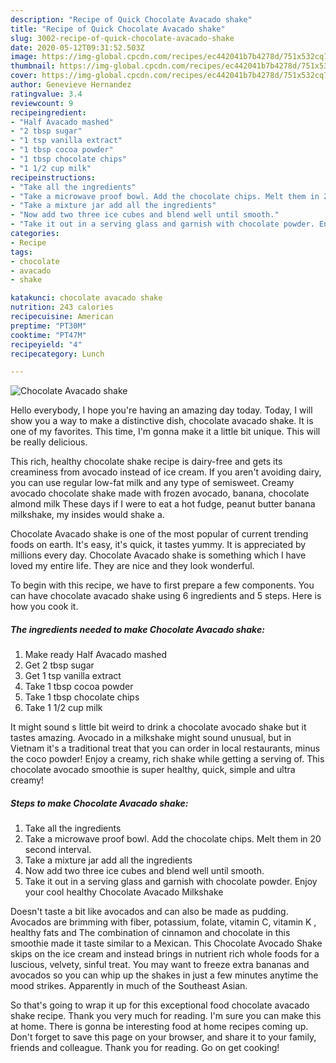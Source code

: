 ```yaml
---
description: "Recipe of Quick Chocolate Avacado shake"
title: "Recipe of Quick Chocolate Avacado shake"
slug: 3002-recipe-of-quick-chocolate-avacado-shake
date: 2020-05-12T09:31:52.503Z
image: https://img-global.cpcdn.com/recipes/ec442041b7b4278d/751x532cq70/chocolate-avacado-shake-recipe-main-photo.jpg
thumbnail: https://img-global.cpcdn.com/recipes/ec442041b7b4278d/751x532cq70/chocolate-avacado-shake-recipe-main-photo.jpg
cover: https://img-global.cpcdn.com/recipes/ec442041b7b4278d/751x532cq70/chocolate-avacado-shake-recipe-main-photo.jpg
author: Genevieve Hernandez
ratingvalue: 3.4
reviewcount: 9
recipeingredient:
- "Half Avacado mashed"
- "2 tbsp sugar"
- "1 tsp vanilla extract"
- "1 tbsp cocoa powder"
- "1 tbsp chocolate chips"
- "1 1/2 cup milk"
recipeinstructions:
- "Take all the ingredients"
- "Take a microwave proof bowl. Add the chocolate chips. Melt them in 20 second interval."
- "Take a mixture jar add all the ingredients"
- "Now add two three ice cubes and blend well until smooth."
- "Take it out in a serving glass and garnish with chocolate powder. Enjoy your cool healthy Chocolate Avacado Milkshake"
categories:
- Recipe
tags:
- chocolate
- avacado
- shake

katakunci: chocolate avacado shake 
nutrition: 243 calories
recipecuisine: American
preptime: "PT30M"
cooktime: "PT47M"
recipeyield: "4"
recipecategory: Lunch

---
```



![Chocolate Avacado shake](https://img-global.cpcdn.com/recipes/ec442041b7b4278d/751x532cq70/chocolate-avacado-shake-recipe-main-photo.jpg)

Hello everybody, I hope you're having an amazing day today. Today, I will show you a way to make a distinctive dish, chocolate avacado shake. It is one of my favorites. This time, I'm gonna make it a little bit unique. This will be really delicious.

This rich, healthy chocolate shake recipe is dairy-free and gets its creaminess from avocado instead of ice cream. If you aren&#39;t avoiding dairy, you can use regular low-fat milk and any type of semisweet. Creamy avocado chocolate shake made with frozen avocado, banana, chocolate almond milk These days if I were to eat a hot fudge, peanut butter banana milkshake, my insides would shake a.

Chocolate Avacado shake is one of the most popular of current trending foods on earth. It's easy, it's quick, it tastes yummy. It is appreciated by millions every day. Chocolate Avacado shake is something which I have loved my entire life. They are nice and they look wonderful.


To begin with this recipe, we have to first prepare a few components. You can have chocolate avacado shake using 6 ingredients and 5 steps. Here is how you cook it.

<!--inarticleads1-->

##### The ingredients needed to make Chocolate Avacado shake:

1. Make ready Half Avacado mashed
1. Get 2 tbsp sugar
1. Get 1 tsp vanilla extract
1. Take 1 tbsp cocoa powder
1. Take 1 tbsp chocolate chips
1. Take 1 1/2 cup milk


It might sound s little bit weird to drink a chocolate avocado shake but it tastes amazing. Avocado in a milkshake might sound unusual, but in Vietnam it&#39;s a traditional treat that you can order in local restaurants, minus the coco powder! Enjoy a creamy, rich shake while getting a serving of. This chocolate avocado smoothie is super healthy, quick, simple and ultra creamy! 

<!--inarticleads2-->

##### Steps to make Chocolate Avacado shake:

1. Take all the ingredients
1. Take a microwave proof bowl. Add the chocolate chips. Melt them in 20 second interval.
1. Take a mixture jar add all the ingredients
1. Now add two three ice cubes and blend well until smooth.
1. Take it out in a serving glass and garnish with chocolate powder. Enjoy your cool healthy Chocolate Avacado Milkshake


Doesn&#39;t taste a bit like avocados and can also be made as pudding. Avocados are brimming with fiber, potassium, folate, vitamin C, vitamin K , healthy fats and The combination of cinnamon and chocolate in this smoothie made it taste similar to a Mexican. This Chocolate Avocado Shake skips on the ice cream and instead brings in nutrient rich whole foods for a luscious, velvety, sinful treat. You may want to freeze extra bananas and avocados so you can whip up the shakes in just a few minutes anytime the mood strikes. Apparently in much of the Southeast Asian. 

So that's going to wrap it up for this exceptional food chocolate avacado shake recipe. Thank you very much for reading. I'm sure you can make this at home. There is gonna be interesting food at home recipes coming up. Don't forget to save this page on your browser, and share it to your family, friends and colleague. Thank you for reading. Go on get cooking!
